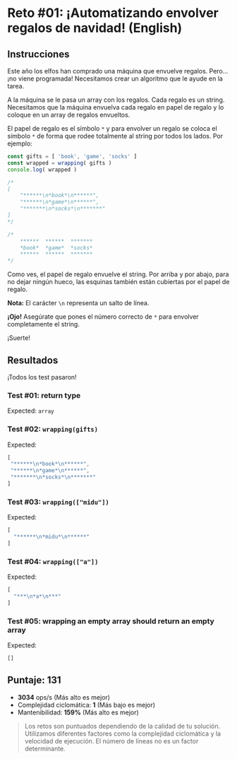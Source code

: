 # Reto #01: ¡Automatizando envolver regalos de navidad! (English)

## Instrucciones

Este año los elfos han comprado una máquina que envuelve regalos. Pero... ¡no viene programada! Necesitamos crear un algoritmo que le ayude en la tarea.

A la máquina se le pasa un array con los regalos. Cada regalo es un string. Necesitamos que la máquina envuelva cada regalo en papel de regalo y lo coloque en un array de regalos envueltos.

El papel de regalo es el símbolo `*` y para envolver un regalo se coloca el símbolo `*` de forma que rodee totalmente al string por todos los lados. Por ejemplo:

```js
const gifts = [ 'book', 'game', 'socks' ]
const wrapped = wrapping( gifts )
console.log( wrapped )

/*
[
    "******\n*book*\n******",
    "******\n*game*\n******",
    "*******\n*socks*\n*******"
]
*/

/*
    ******  ******  *******
    *book*  *game*  *socks*
    ******  ******  *******
*/
```

Como ves, el papel de regalo envuelve el string. Por arriba y por abajo, para no dejar ningún hueco, las esquinas también están cubiertas por el papel de regalo.

**Nota:** El carácter `\n` representa un salto de línea.

**¡Ojo!** Asegúrate que pones el número correcto de `*` para envolver completamente el string.

¡Suerte!

## Resultados

¡Todos los test pasaron!

### Test #01: return type

Expected: `array`

### Test #02: `wrapping(gifts)`

Expected:

```js
[
 "******\n*book*\n******",
 "******\n*game*\n******",
 "*******\n*socks*\n*******"
]
```

### Test #03: `wrapping(["midu"])`

Expected:

```js
[
  "******\n*midu*\n******"
]
```

### Test #04: `wrapping(["a"])`

Expected:

```js
[
  "***\n*a*\n***"
]
```

### Test #05: wrapping an empty array should return an empty array

Expected:

```js
[]
```

## Puntaje: 131

- **3034** ops/s (Más alto es mejor)
- Complejidad ciclomática: **1** (Más bajo es mejor)
- Mantenibilidad: **159%** (Más alto es mejor)

> Los retos son puntuados dependiendo de la calidad de tu solución. Utilizamos diferentes factores como la complejidad ciclomática y la velocidad de ejecución. El número de líneas no es un factor determinante.
